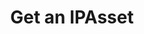 ---
title: Get an IPAsset
excerpt: Retrieve an IPAsset
api:
  file: api_gateway_swagger.json
  operationId: get_api-v2-assets-assetid
hidden: false
---